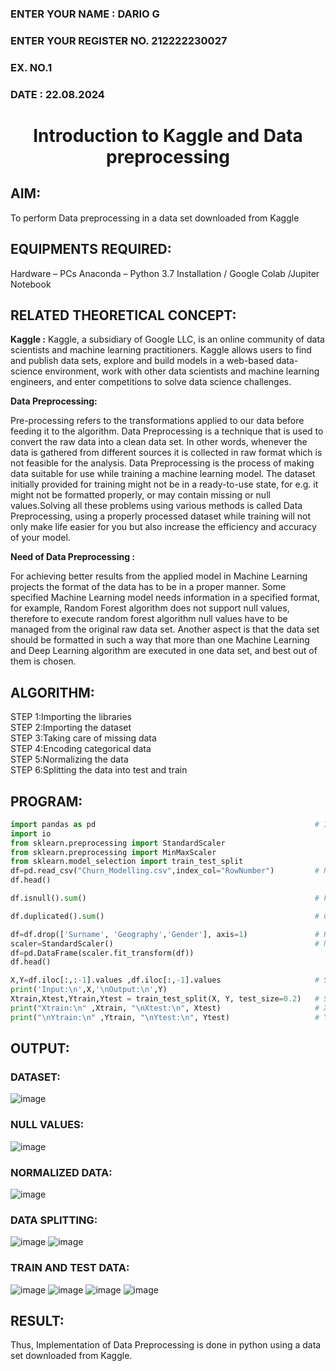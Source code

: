 <H3>ENTER YOUR NAME : DARIO G</H3>
<H3>ENTER YOUR REGISTER NO. 212222230027</H3>
<H3>EX. NO.1</H3>
<H3>DATE : 22.08.2024</H3>
<H1 ALIGN =CENTER> Introduction to Kaggle and Data preprocessing</H1>

## AIM:

To perform Data preprocessing in a data set downloaded from Kaggle

## EQUIPMENTS REQUIRED:
Hardware – PCs
Anaconda – Python 3.7 Installation / Google Colab /Jupiter Notebook

## RELATED THEORETICAL CONCEPT:

**Kaggle :**
Kaggle, a subsidiary of Google LLC, is an online community of data scientists and machine learning practitioners. Kaggle allows users to find and publish data sets, explore and build models in a web-based data-science environment, work with other data scientists and machine learning engineers, and enter competitions to solve data science challenges.

**Data Preprocessing:**

Pre-processing refers to the transformations applied to our data before feeding it to the algorithm. Data Preprocessing is a technique that is used to convert the raw data into a clean data set. In other words, whenever the data is gathered from different sources it is collected in raw format which is not feasible for the analysis.
Data Preprocessing is the process of making data suitable for use while training a machine learning model. The dataset initially provided for training might not be in a ready-to-use state, for e.g. it might not be formatted properly, or may contain missing or null values.Solving all these problems using various methods is called Data Preprocessing, using a properly processed dataset while training will not only make life easier for you but also increase the efficiency and accuracy of your model.

**Need of Data Preprocessing :**

For achieving better results from the applied model in Machine Learning projects the format of the data has to be in a proper manner. Some specified Machine Learning model needs information in a specified format, for example, Random Forest algorithm does not support null values, therefore to execute random forest algorithm null values have to be managed from the original raw data set.
Another aspect is that the data set should be formatted in such a way that more than one Machine Learning and Deep Learning algorithm are executed in one data set, and best out of them is chosen.


## ALGORITHM:
STEP 1:Importing the libraries<BR>
STEP 2:Importing the dataset<BR>
STEP 3:Taking care of missing data<BR>
STEP 4:Encoding categorical data<BR>
STEP 5:Normalizing the data<BR>
STEP 6:Splitting the data into test and train<BR>

##  PROGRAM:
```Python
import pandas as pd                                                 # Importing Libraries
import io
from sklearn.preprocessing import StandardScaler
from sklearn.preprocessing import MinMaxScaler
from sklearn.model_selection import train_test_split
df=pd.read_csv("Churn_Modelling.csv",index_col="RowNumber")         # Read the dataset from drive
df.head()
```
```Python
df.isnull().sum()                                                   # Finding Missing Values
```
```Python                                               
df.duplicated().sum()                                               # Check For Duplicates
```
```Python                                              
df=df.drop(['Surname', 'Geography','Gender'], axis=1)               # Remove Unnecessary Columns
scaler=StandardScaler()                                             # Normalize the dataset
df=pd.DataFrame(scaler.fit_transform(df))
df.head()
```
```Python
X,Y=df.iloc[:,:-1].values ,df.iloc[:,-1].values                     # Split the dataset into input and output
print('Input:\n',X,'\nOutput:\n',Y) 
Xtrain,Xtest,Ytrain,Ytest = train_test_split(X, Y, test_size=0.2)   # Splitting the data for training & Testing
print("Xtrain:\n" ,Xtrain, "\nXtest:\n", Xtest)                     # X Train and Test
print("\nYtrain:\n" ,Ytrain, "\nYtest:\n", Ytest)                   # Y Train and Test
```


## OUTPUT:
### DATASET:
![image](https://github.com/user-attachments/assets/4e75215a-6909-47e8-be89-f1b0dcf64069)

### NULL VALUES: 
![image](https://github.com/user-attachments/assets/1a4ab591-3115-42e5-88c6-c2356d1175b5)

### NORMALIZED DATA:
![image](https://github.com/user-attachments/assets/27a5d162-c488-42b5-b5b9-fe563cf3062c)
### DATA SPLITTING:
![image](https://github.com/user-attachments/assets/e5154e4d-b3f4-444e-9d20-5a3d908c4797)
![image](https://github.com/user-attachments/assets/6d65b734-6632-4fa7-aa91-39c6feb88e5e)

### TRAIN AND TEST DATA:
![image](https://github.com/user-attachments/assets/8716f8a6-4f08-42ea-9c6a-1b86bb38ae00)
![image](https://github.com/user-attachments/assets/4214bcfc-f2c1-4f69-b7b0-6ead12703483)
![image](https://github.com/user-attachments/assets/f219a314-14c7-4921-a631-df59b3c46301)
![image](https://github.com/user-attachments/assets/025abc61-60a1-4f7d-b8ca-40210b03f7f4)

## RESULT:
Thus, Implementation of Data Preprocessing is done in python using a data set downloaded from Kaggle.


